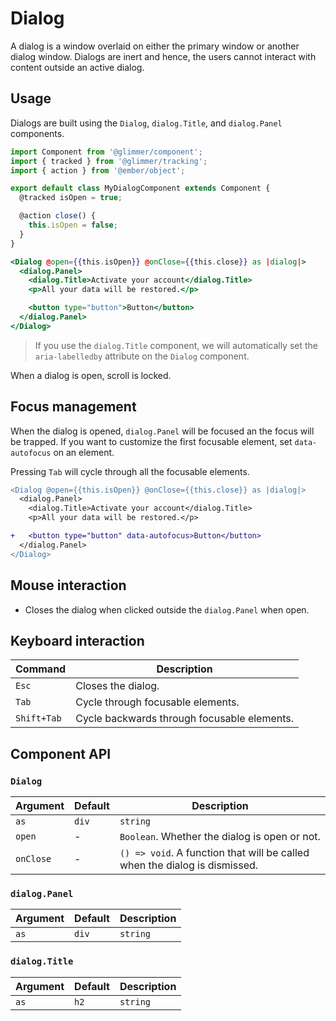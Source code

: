 # Dialog

A dialog is a window overlaid on either the primary window or another dialog window. Dialogs are inert and hence, the
users cannot interact with content outside an active dialog.

## Usage

Dialogs are built using the `Dialog`, `dialog.Title`, and `dialog.Panel` components.

```js
import Component from '@glimmer/component';
import { tracked } from '@glimmer/tracking';
import { action } from '@ember/object';

export default class MyDialogComponent extends Component {
  @tracked isOpen = true;

  @action close() {
    this.isOpen = false;
  }
}
```

```hbs
<Dialog @open={{this.isOpen}} @onClose={{this.close}} as |dialog|>
  <dialog.Panel>
    <dialog.Title>Activate your account</dialog.Title>
    <p>All your data will be restored.</p>

    <button type="button">Button</button>
  </dialog.Panel>
</Dialog>
```

> If you use the `dialog.Title` component, we will automatically set the `aria-labelledby` attribute on the `Dialog` component.

When a dialog is open, scroll is locked.

## Focus management

When the dialog is opened, `dialog.Panel` will be focused an the focus will be trapped. If you want to customize the
first focusable element, set `data-autofocus` on an element.

Pressing `Tab` will cycle through all the focusable elements.

```diff
<Dialog @open={{this.isOpen}} @onClose={{this.close}} as |dialog|>
  <dialog.Panel>
    <dialog.Title>Activate your account</dialog.Title>
    <p>All your data will be restored.</p>

+   <button type="button" data-autofocus>Button</button>
  </dialog.Panel>
</Dialog>
```

## Mouse interaction

- Closes the dialog when clicked outside the `dialog.Panel` when open.

## Keyboard interaction

| Command     | Description                                 |
| ---         | ---                                         |
| `Esc`       | Closes the dialog.                          |
| `Tab`       | Cycle through focusable elements.           |
| `Shift+Tab` | Cycle backwards through focusable elements. |

## Component API

### `Dialog`

| Argument  | Default | Description                                                                |
| ---       | ---     | ---                                                                        |
| `as`      | `div`   | `string`                                                                   |
| `open`    | -       | `Boolean`. Whether the dialog is open or not.                              |
| `onClose` | -       | `() => void`. A function that will be called when the dialog is dismissed. |

### `dialog.Panel`

| Argument | Default | Description |
| ---      | ---     | ---         |
| `as`     | `div`   | `string`    |

### `dialog.Title`

| Argument | Default | Description |
| ---      | ---     | ---         |
| `as`     | `h2`    | `string`    |
